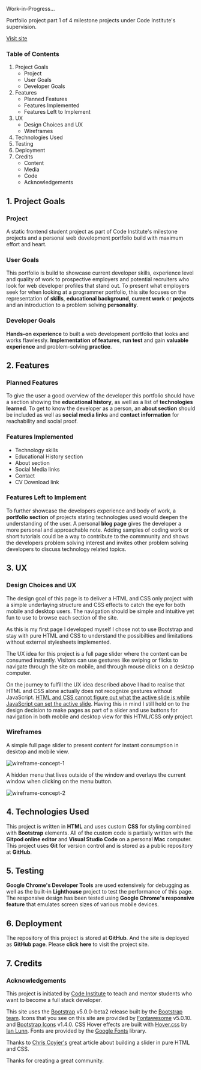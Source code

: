 Work-in-Progress...

Portfolio project part 1 of 4 milestone projects under Code Institute's supervision.

[Visit site](https://theodor-at-github.github.io/ci-milestone-project-1/)

### Table of Contents

1.  Project Goals
    -   Project
    -   User Goals
    -   Developer Goals
2.  Features
    -   Planned Features
    -   Features Implemented
    -   Features Left to Implement
3.  UX
    -   Design Choices and UX
    -   Wireframes
4. Technologies Used
5. Testing
6. Deployment
7. Credits
    -   Content
    -   Media
    -   Code
    -   Acknowledgements

## 1. Project Goals

### Project

A static frontend student project as part of Code Institute's milestone projects and a personal web development portfolio build with maximum effort and heart.

### User Goals

This portfolio is build to showcase current developer skills, experience level and quality of work to prospective employers and potential recruiters who look for web developer profiles that stand out. To present what employers seek for when looking at a programmer portfolio, this site focuses on the representation of **skills**, **educational background**, **current work** or **projects** and an introduction to a problem solving **personality**.

### Developer Goals

**Hands-on experience** to built a web development portfolio that looks and works flawlessly. **Implementation of features**, **run test** and gain **valuable experience** and problem-solving **practice**.

## 2. Features

### Planned Features

To give the user a good overview of the developer this portfolio should have a section showing the **educational history**, as well as a list of **technologies learned**. To get to know the developer as a person, an **about section** should be included as well as **social media links** and **contact information** for reachability and social proof.

### Features Implemented
- Technology skills
- Educational History section
- About section
- Social Media links
- Contact
- CV Download link

### Features Left to Implement
To further showcase the developers experience and body of work, a **portfolio section** of projects stating technologies used would deepen the understanding of the user. A personal **blog page** gives the developer a more personal and approachable note. Adding samples of coding work or short tutorials could be a way to contribute to the commnunity and shows the developers problem solving interest and invites other problem solving developers to discuss technology related topics.

## 3. UX

### Design Choices and UX

The design goal of this page is to deliver a HTML and CSS only project with a simple underlaying structure and CSS effects to catch the eye for both mobile and desktop users. The navigation should be simple and intuitive yet fun to use to browse each section of the site. 

As this is my first page I developed myself I chose not to use Bootstrap and stay with pure HTML and CSS to understand the possibilties and limitations without external stylesheets implemented. 

The UX idea for this project is a full page slider where the content can be consumed instantly. Visitors can use gestures like swiping or flicks to navigate through the site on mobile, and through mouse clicks on a desktop computer. 

On the journey to fulfill the UX idea described above I had to realise that HTML and CSS alone actually does not recognize gestures without JavaScript. [HTML and CSS cannot figure out what the active slide is while JavaScript can set the active slide](https://css-tricks.com/can-get-pretty-far-making-slider-just-html-css/). Having this in mind I still hold on to the design decision to make pages as part of a slider and use buttons for navigation in both mobile and desktop view for this HTML/CSS only project.

### Wireframes

A simple full page slider to present content for instant consumption in desktop and mobile view.

![wireframe-concept-1](/Users/lp1/Documents/__CodeInstitute/ci-milestone-project-1/ci-milestone-project-1/assets/images/wireframe-concept-1.png)

A hidden menu that lives outside of the window and overlays the current window when clicking on the menu button.

![wireframe-concept-2](/Users/lp1/Documents/__CodeInstitute/ci-milestone-project-1/ci-milestone-project-1/assets/images/wireframe-concept-2.png)

## 4. Technologies Used

This project is written in **HTML** and uses custom **CSS** for styling combined with **Bootstrap** elements. 
All of the custom code is partially written with the **Gitpod online editor** and **Visual Studio Code** on a personal **Mac** computer. This project uses **Git** for version control and is stored as a public repository at **GitHub**. 

## 5. Testing

**Google Chrome's Developer Tools** are used extensively for debugging as well as the built-in **Lighthouse** project to test the performance of this page. The responsive design has been tested using **Google Chrome's responsive feature** that emulates screen sizes of various mobile devices.

## 6. Deployment

The repository of this project is stored at **GitHub**. And the site is deployed as **GitHub page**. Please **click here** to visit the project site.

## 7. Credits

### Acknowledgements

This project is initiated by [Code Institute](https://codeinstitute.net/) to teach and mentor students who want to become a full stack developer.

This site uses the [Bootstrap](https://getbootstrap.com/) v5.0.0-beta2 release built by the [Bootstrap team](https://getbootstrap.com/docs/5.0/about/team/).
Icons that you see on this site are provided by [Fontawesome](https://fontawesome.com/) v5.0.10. and [Bootstrap Icons](https://icons.getbootstrap.com/) v1.4.0.
CSS Hover effects are built with [Hover.css](https://ianlunn.github.io/Hover/) by [Ian Lunn](https://github.com/IanLunn/Hover).
Fonts are provided by the [Google Fonts](https://fonts.google.com/) library.

Thanks to [Chris Coyier's](https://css-tricks.com/author/chriscoyier/) great article about building a slider in pure HTML and CSS. 

Thanks for creating a great community.


